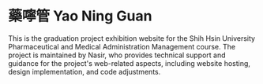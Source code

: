 # 藥嚀管 Yao Ning Guan
This is the graduation project exhibition website for the Shih Hsin University Pharmaceutical and Medical Administration Management course. The project is maintained by Nasir, who provides technical support and guidance for the project's web-related aspects, including website hosting, design implementation, and code adjustments.
